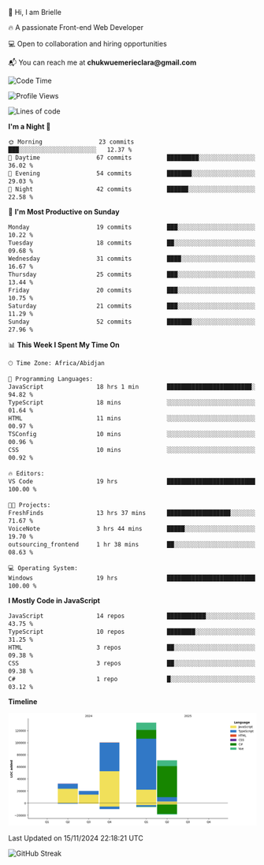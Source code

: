 <div align="left">
  <p>👋 Hi, I am Brielle</p>
  <p>🔥 A passionate Front-end Web Developer</p>
  <p>💻 Open to collaboration and hiring opportunities</p>
  <p>📬 You can reach me at <strong>chukwuemerieclara@gmail.com</strong></p>
</div>


 
 <!--START_SECTION:waka-->
![Code Time](http://img.shields.io/badge/Code%20Time-323%20hrs%2030%20mins-blue)

![Profile Views](http://img.shields.io/badge/Profile%20Views-37-blue)

![Lines of code](https://img.shields.io/badge/From%20Hello%20World%20I%27ve%20Written-125.0%20thousand%20lines%20of%20code-blue)

**I'm a Night 🦉** 

```text
🌞 Morning                23 commits          ███░░░░░░░░░░░░░░░░░░░░░░   12.37 % 
🌆 Daytime                67 commits          █████████░░░░░░░░░░░░░░░░   36.02 % 
🌃 Evening                54 commits          ███████░░░░░░░░░░░░░░░░░░   29.03 % 
🌙 Night                  42 commits          ██████░░░░░░░░░░░░░░░░░░░   22.58 % 
```
📅 **I'm Most Productive on Sunday** 

```text
Monday                   19 commits          ███░░░░░░░░░░░░░░░░░░░░░░   10.22 % 
Tuesday                  18 commits          ██░░░░░░░░░░░░░░░░░░░░░░░   09.68 % 
Wednesday                31 commits          ████░░░░░░░░░░░░░░░░░░░░░   16.67 % 
Thursday                 25 commits          ███░░░░░░░░░░░░░░░░░░░░░░   13.44 % 
Friday                   20 commits          ███░░░░░░░░░░░░░░░░░░░░░░   10.75 % 
Saturday                 21 commits          ███░░░░░░░░░░░░░░░░░░░░░░   11.29 % 
Sunday                   52 commits          ███████░░░░░░░░░░░░░░░░░░   27.96 % 
```


📊 **This Week I Spent My Time On** 

```text
🕑︎ Time Zone: Africa/Abidjan

💬 Programming Languages: 
JavaScript               18 hrs 1 min        ████████████████████████░   94.82 % 
TypeScript               18 mins             ░░░░░░░░░░░░░░░░░░░░░░░░░   01.64 % 
HTML                     11 mins             ░░░░░░░░░░░░░░░░░░░░░░░░░   00.97 % 
TSConfig                 10 mins             ░░░░░░░░░░░░░░░░░░░░░░░░░   00.96 % 
CSS                      10 mins             ░░░░░░░░░░░░░░░░░░░░░░░░░   00.92 % 

🔥 Editors: 
VS Code                  19 hrs              █████████████████████████   100.00 % 

🐱‍💻 Projects: 
FreshFinds               13 hrs 37 mins      ██████████████████░░░░░░░   71.67 % 
VoiceNote                3 hrs 44 mins       █████░░░░░░░░░░░░░░░░░░░░   19.70 % 
outsourcing_frontend     1 hr 38 mins        ██░░░░░░░░░░░░░░░░░░░░░░░   08.63 % 

💻 Operating System: 
Windows                  19 hrs              █████████████████████████   100.00 % 
```

**I Mostly Code in JavaScript** 

```text
JavaScript               14 repos            ███████████░░░░░░░░░░░░░░   43.75 % 
TypeScript               10 repos            ████████░░░░░░░░░░░░░░░░░   31.25 % 
HTML                     3 repos             ██░░░░░░░░░░░░░░░░░░░░░░░   09.38 % 
CSS                      3 repos             ██░░░░░░░░░░░░░░░░░░░░░░░   09.38 % 
C#                       1 repo              █░░░░░░░░░░░░░░░░░░░░░░░░   03.12 % 
```



**Timeline**

![Lines of Code chart](https://raw.githubusercontent.com/Brielle28/Brielle28/main/assets/bar_graph.png)


 Last Updated on 15/11/2024 22:18:21 UTC
<!--END_SECTION:waka-->

![GitHub Streak](https://github-readme-streak-stats.herokuapp.com/?user=Brielle28)



